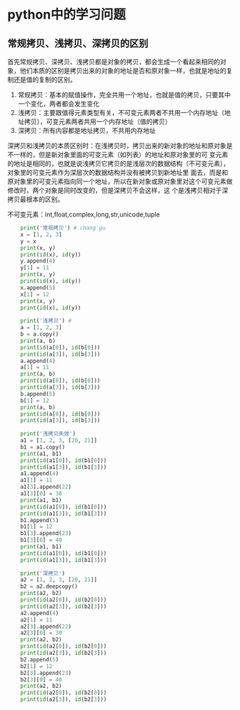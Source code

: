 # python中的学习问题
## 常规拷贝、浅拷贝、深拷贝的区别
首先常规拷贝、深拷贝、浅拷贝都是对象的拷贝，都会生成一个看起来相同的对象，他们本质的区别是拷贝出来的对象的地址是否和原对象一样，也就是地址的复制还是值的复制的区别。
1. 常规拷贝：基本的赋值操作，完全共用一个地址，也就是值的拷贝，只要其中一个变化，两者都会发生变化
2. 浅拷贝：主要跟值得元素类型有关，不可变元素两者不共用一个内存地址（地址拷贝），可变元素两者共用一个内存地址（值的拷贝）
3. 深拷贝：所有内容都是地址拷贝，不共用内存地址  

深拷贝和浅拷贝的本质区别时：在浅拷贝时，拷贝出来的新对象的地址和原对象是不一样的，但是新对象里面的可变元素（如列表）的地址和原对象里的可
变元素的地址是相同的，也就是说浅拷贝它拷贝的是浅层次的数据结构（不可变元素），对象里的可变元素作为深层次的数据结构并没有被拷贝到新地址里
面去，而是和原对象里的可变元素指向同一个地址，所以在新对象或原对象里对这个可变元素做修改时，两个对象是同时改变的，但是深拷贝不会这样，这
个是浅拷贝相对于深拷贝最根本的区别。  

不可变元素：int,float,complex,long,str,unicode,tuple
```python
    print('常规拷贝') # chang'gu 
    x = [1, 2, 3]
    y = x
    print(x, y)
    print(id(x), id(y))
    y.append(4)
    y[1] = 11
    print(x, y)
    print(id(x), id(y))
    x.append(5)
    x[1] = 12
    print(x, y)
    print(id(x), id(y))
    
    print('浅拷贝') # 
    a = [1, 2, 3]
    b = a.copy()
    print(a, b)
    print(id(a[0]), id(b[0]))
    print(id(a[3]), id(b[3]))
    a.append(4)
    a[1] = 11
    print(a, b)
    print(id(a[0]), id(b[0]))
    print(id(a[3]), id(b[3]))
    b.append(5)
    b[1] = 12
    print(a, b)
    print(id(a[0]), id(b[0]))
    print(id(a[3]), id(b[3]))
    
    print('浅拷贝失效')
    a1 = [1, 2, 3, [20, 21]]
    b1 = a1.copy()
    print(a1, b1)
    print(id(a1[0]), id(b1[0]))
    print(id(a1[3]), id(b1[3]))
    a1.append(4)
    a1[1] = 11
    a1[3].append(22)
    a1[3][0] = 30
    print(a1, b1)
    print(id(a1[0]), id(b1[0]))
    print(id(a1[3]), id(b1[3]))
    b1.append(5)
    b1[1] = 12
    b1[3].append(23)
    b1[3][0] = 40
    print(a1, b1)
    print(id(a1[0]), id(b1[0]))
    print(id(a1[3]), id(b1[3]))
    
    print('深拷贝')
    a2 = [1, 2, 3, [20, 21]]
    b2 = a2.deepcopy()
    print(a2, b2)
    print(id(a2[0]), id(b2[0]))
    print(id(a2[3]), id(b2[3]))
    a2.append(4)
    a2[1] = 11
    a2[3].append(22)
    a2[3][0] = 30
    print(a2, b2)
    print(id(a2[0]), id(b2[0]))
    print(id(a2[3]), id(b2[3]))
    b2.append(5)
    b2[1] = 12
    b2[3].append(23)
    b2[3][0] = 40
    print(a2, b2)
    print(id(a2[0]), id(b2[0]))
    print(id(a2[3]), id(b2[3]))
```

## 